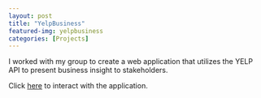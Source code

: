 ```yaml
---
layout: post
title: "YelpBusiness"
featured-img: yelpbusiness
categories: [Projects]
---
```


I worked with my group to create a web application that utilizes the YELP API to present business insight to stakeholders.

Click [here](https://jit98.shinyapps.io/BE-shrug/) to interact with the application.

